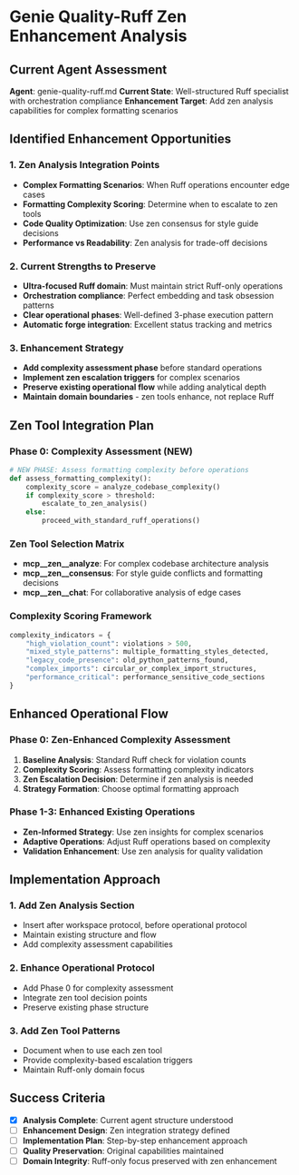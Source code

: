 # Genie Quality-Ruff Zen Enhancement Analysis

## Current Agent Assessment

**Agent**: genie-quality-ruff.md
**Current State**: Well-structured Ruff specialist with orchestration compliance
**Enhancement Target**: Add zen analysis capabilities for complex formatting scenarios

## Identified Enhancement Opportunities

### 1. Zen Analysis Integration Points
- **Complex Formatting Scenarios**: When Ruff operations encounter edge cases
- **Formatting Complexity Scoring**: Determine when to escalate to zen tools
- **Code Quality Optimization**: Use zen consensus for style guide decisions
- **Performance vs Readability**: Zen analysis for trade-off decisions

### 2. Current Strengths to Preserve
- **Ultra-focused Ruff domain**: Must maintain strict Ruff-only operations
- **Orchestration compliance**: Perfect embedding and task obsession patterns
- **Clear operational phases**: Well-defined 3-phase execution pattern
- **Automatic forge integration**: Excellent status tracking and metrics

### 3. Enhancement Strategy
- **Add complexity assessment phase** before standard operations
- **Implement zen escalation triggers** for complex scenarios
- **Preserve existing operational flow** while adding analytical depth
- **Maintain domain boundaries** - zen tools enhance, not replace Ruff

## Zen Tool Integration Plan

### Phase 0: Complexity Assessment (NEW)
```python
# NEW PHASE: Assess formatting complexity before operations
def assess_formatting_complexity():
    complexity_score = analyze_codebase_complexity()
    if complexity_score > threshold:
        escalate_to_zen_analysis()
    else:
        proceed_with_standard_ruff_operations()
```

### Zen Tool Selection Matrix
- **mcp__zen__analyze**: For complex codebase architecture analysis
- **mcp__zen__consensus**: For style guide conflicts and formatting decisions
- **mcp__zen__chat**: For collaborative analysis of edge cases

### Complexity Scoring Framework
```python
complexity_indicators = {
    "high_violation_count": violations > 500,
    "mixed_style_patterns": multiple_formatting_styles_detected,
    "legacy_code_presence": old_python_patterns_found,
    "complex_imports": circular_or_complex_import_structures,
    "performance_critical": performance_sensitive_code_sections
}
```

## Enhanced Operational Flow

### Phase 0: Zen-Enhanced Complexity Assessment
1. **Baseline Analysis**: Standard Ruff check for violation counts
2. **Complexity Scoring**: Assess formatting complexity indicators
3. **Zen Escalation Decision**: Determine if zen analysis is needed
4. **Strategy Formation**: Choose optimal formatting approach

### Phase 1-3: Enhanced Existing Operations
- **Zen-Informed Strategy**: Use zen insights for complex scenarios
- **Adaptive Operations**: Adjust Ruff operations based on complexity
- **Validation Enhancement**: Use zen analysis for quality validation

## Implementation Approach

### 1. Add Zen Analysis Section
- Insert after workspace protocol, before operational protocol
- Maintain existing structure and flow
- Add complexity assessment capabilities

### 2. Enhance Operational Protocol
- Add Phase 0 for complexity assessment
- Integrate zen tool decision points
- Preserve existing phase structure

### 3. Add Zen Tool Patterns
- Document when to use each zen tool
- Provide complexity-based escalation triggers
- Maintain Ruff-only domain focus

## Success Criteria
- [x] **Analysis Complete**: Current agent structure understood
- [ ] **Enhancement Design**: Zen integration strategy defined
- [ ] **Implementation Plan**: Step-by-step enhancement approach
- [ ] **Quality Preservation**: Original capabilities maintained
- [ ] **Domain Integrity**: Ruff-only focus preserved with zen enhancement